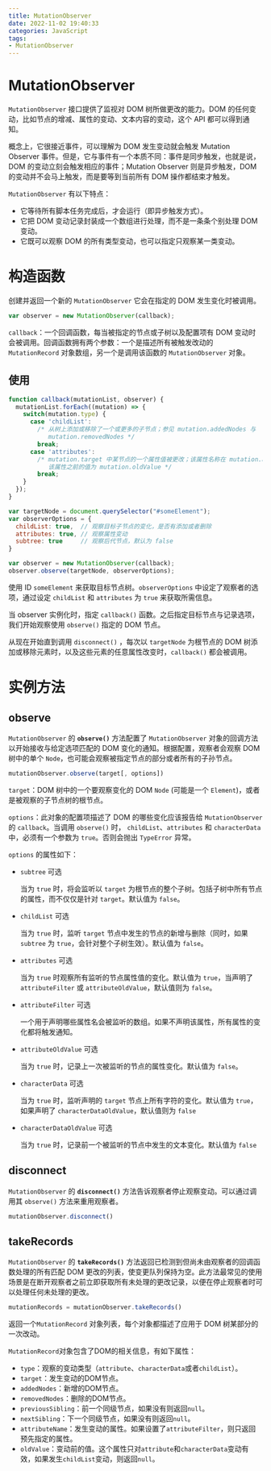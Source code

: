 ```yaml
---
title: MutationObserver
date: 2022-11-02 19:40:33
categories: JavaScript
tags:
- MutationObserver
---
```


# MutationObserver

`MutationObserver` 接口提供了监视对 DOM 树所做更改的能力。DOM 的任何变动，比如节点的增减、属性的变动、文本内容的变动，这个 API 都可以得到通知。

概念上，它很接近事件，可以理解为 DOM 发生变动就会触发 Mutation Observer 事件。但是，它与事件有一个本质不同：事件是同步触发，也就是说，DOM 的变动立刻会触发相应的事件；Mutation Observer 则是异步触发，DOM 的变动并不会马上触发，而是要等到当前所有 DOM 操作都结束才触发。

`MutationObserver` 有以下特点：

- 它等待所有脚本任务完成后，才会运行（即异步触发方式）。
- 它把 DOM 变动记录封装成一个数组进行处理，而不是一条条个别处理 DOM 变动。
- 它既可以观察 DOM 的所有类型变动，也可以指定只观察某一类变动。

# 构造函数

创建并返回一个新的 `MutationObserver` 它会在指定的 DOM 发生变化时被调用。

```js
var observer = new MutationObserver(callback);
```

`callback`：一个回调函数，每当被指定的节点或子树以及配置项有 DOM 变动时会被调用。回调函数拥有两个参数：一个是描述所有被触发改动的 `MutationRecord` 对象数组，另一个是调用该函数的 `MutationObserver` 对象。

## 使用

```js
function callback(mutationList, observer) {
  mutationList.forEach((mutation) => {
    switch(mutation.type) {
      case 'childList':
        /* 从树上添加或移除了一个或更多的子节点；参见 mutation.addedNodes 与
           mutation.removedNodes */
        break;
      case 'attributes':
        /* mutation.target 中某节点的一个属性值被更改；该属性名称在 mutation.attributeName 中，
           该属性之前的值为 mutation.oldValue */
        break;
    }
  });
}

var targetNode = document.querySelector("#someElement");
var observerOptions = {
  childList: true,  // 观察目标子节点的变化，是否有添加或者删除
  attributes: true, // 观察属性变动
  subtree: true     // 观察后代节点，默认为 false
}

var observer = new MutationObserver(callback);
observer.observe(targetNode, observerOptions);
```

使用 ID `someElement` 来获取目标节点树。`observerOptions` 中设定了观察者的选项，通过设定 `childList` 和 `attributes` 为 `true` 来获取所需信息。

当 observer 实例化时，指定 `callback()` 函数。之后指定目标节点与记录选项，我们开始观察使用 `observe()` 指定的 DOM 节点。

从现在开始直到调用 `disconnect()` ，每次以 `targetNode` 为根节点的 DOM 树添加或移除元素时，以及这些元素的任意属性改变时，`callback()` 都会被调用。

# 实例方法

## observe

`MutationObserver` 的 **`observe()`** 方法配置了 `MutationObserver` 对象的回调方法以开始接收与给定选项匹配的 DOM 变化的通知。根据配置，观察者会观察 DOM 树中的单个 `Node`，也可能会观察被指定节点的部分或者所有的子孙节点。

```js
mutationObserver.observe(target[, options])
```

`target`：DOM 树中的一个要观察变化的 DOM `Node` (可能是一个 `Element`)，或者是被观察的子节点树的根节点。

`options`：此对象的配置项描述了 DOM 的哪些变化应该报告给 `MutationObserver` 的 `callback`。当调用 `observe()` 时， `childList`、`attributes` 和 `characterData` 中，必须有一个参数为 `true`。否则会抛出 `TypeError` 异常。

`options` 的属性如下：

- `subtree` 可选

  当为 `true` 时，将会监听以 `target` 为根节点的整个子树。包括子树中所有节点的属性，而不仅仅是针对 `target`。默认值为 `false`。

- `childList` 可选

  当为 `true` 时，监听 `target` 节点中发生的节点的新增与删除（同时，如果 `subtree` 为 `true`，会针对整个子树生效）。默认值为 `false`。

- `attributes` 可选

  当为 `true` 时观察所有监听的节点属性值的变化。默认值为 `true`，当声明了 `attributeFilter` 或 `attributeOldValue`，默认值则为 `false`。

- `attributeFilter` 可选

  一个用于声明哪些属性名会被监听的数组。如果不声明该属性，所有属性的变化都将触发通知。

- `attributeOldValue` 可选

  当为 `true` 时，记录上一次被监听的节点的属性变化。默认值为 `false`。

- `characterData` 可选

  当为 `true` 时，监听声明的 `target` 节点上所有字符的变化。默认值为 `true`，如果声明了 `characterDataOldValue`，默认值则为 `false`

- `characterDataOldValue` 可选

  当为 `true` 时，记录前一个被监听的节点中发生的文本变化。默认值为 `false`

## disconnect

`MutationObserver` 的 **`disconnect()`** 方法告诉观察者停止观察变动。可以通过调用其 `observe()` 方法来重用观察者。

```js
mutationObserver.disconnect()
```

## takeRecords

`MutationObserver` 的 **`takeRecords()`** 方法返回已检测到但尚未由观察者的回调函数处理的所有匹配 DOM 更改的列表，使变更队列保持为空。此方法最常见的使用场景是在断开观察者之前立即获取所有未处理的更改记录，以便在停止观察者时可以处理任何未处理的更改。

```js
mutationRecords = mutationObserver.takeRecords()
```

返回一个`MutationRecord` 对象列表，每个对象都描述了应用于 DOM 树某部分的一次改动。

`MutationRecord`对象包含了DOM的相关信息，有如下属性：

- `type`：观察的变动类型（`attribute`、`characterData`或者`childList`）。
- `target`：发生变动的DOM节点。
- `addedNodes`：新增的DOM节点。
- `removedNodes`：删除的DOM节点。
- `previousSibling`：前一个同级节点，如果没有则返回`null`。
- `nextSibling`：下一个同级节点，如果没有则返回`null`。
- `attributeName`：发生变动的属性。如果设置了`attributeFilter`，则只返回预先指定的属性。
- `oldValue`：变动前的值。这个属性只对`attribute`和`characterData`变动有效，如果发生`childList`变动，则返回`null`。
